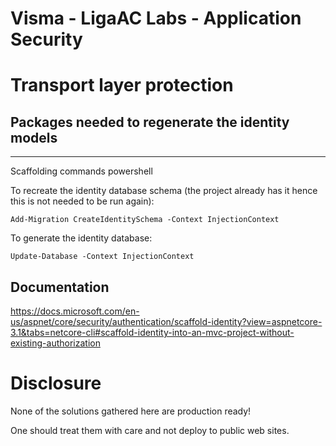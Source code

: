 # Visma - LigaAC Labs - Application Security

# Transport layer protection

## Packages needed to regenerate the identity models 
---
Scaffolding commands powershell

To recreate the identity database schema (the project already has it hence this is not needed to be run again):

```
Add-Migration CreateIdentitySchema -Context InjectionContext
```

To generate the identity database:

```
Update-Database -Context InjectionContext
```

## Documentation
https://docs.microsoft.com/en-us/aspnet/core/security/authentication/scaffold-identity?view=aspnetcore-3.1&tabs=netcore-cli#scaffold-identity-into-an-mvc-project-without-existing-authorization

# Disclosure
None of the solutions gathered here are production ready! 

One should treat them with care and not deploy to public web sites.


